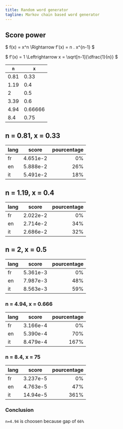 ```yaml
---
title: Random word generator
tagline: Markov chain based word generator
---
```


## Score power

$ f(x) = x^n \Rightarrow f'(x) = n . x^{n-1} $

$ f'(x) = 1 \Leftrightarrow x = \sqrt[n-1]{\dfrac{1}{n}} $

| `n`  | `x`     |
| ---- | ------- |
| 0.81 | 0.33    |
| 1.19 | 0.4     |
| 2    | 0.5     |
| 3.39 | 0.6     |
| 4.94 | 0.66666 |
| 8.4  | 0.75    |

## n = 0.81, x = 0.33

| lang |  score   | pourcentage |
| :--- | :------: | ----------: |
| fr   | 4.651e-2 |          0% |
| en   | 5.888e-2 |         26% |
| it   | 5.491e-2 |         18% |

## n = 1.19, x = 0.4

| lang |  score   | pourcentage |
| :--- | :------: | ----------: |
| fr   | 2.022e-2 |          0% |
| en   | 2.714e-2 |         34% |
| it   | 2.686e-2 |         32% |

## n = 2, x = 0.5

| lang |  score   | pourcentage |
| :--- | :------: | ----------: |
| fr   | 5.361e-3 |          0% |
| en   | 7.987e-3 |         48% |
| it   | 8.563e-3 |         59% |

### n = 4.94, x = 0.666

| lang |  score   | pourcentage |
| :--- | :------: | ----------: |
| fr   | 3.166e-4 |          0% |
| en   | 5.390e-4 |         70% |
| it   | 8.479e-4 |        167% |

### n = 8.4, x = 75

| lang |  score   | pourcentage |
| :--- | :------: | ----------: |
| fr   | 3.237e-5 |          0% |
| en   | 4.763e-5 |         47% |
| it   | 14.94e-5 |        361% |

### Conclusion

`n=4.94` is choosen because gap of `66%`
